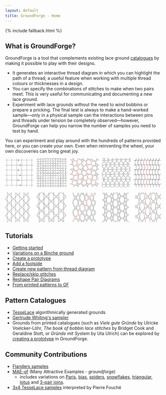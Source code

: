 ```yaml
---
layout: default
title: GroundForge - Home
---
```


{% include fallback.html %}

What is GroundForge?
--------------------

GroundForge is a tool that complements existing lace ground [catalogues](#pattern-catalogues) by making it possible to play with their designs. 
* It generates an interactive thread diagram in which you can highlight the path of a thread; a useful feature when working with multiple thread colours or thicknesses in a design.
* You can specify the combinations of stitches to make when two pairs meet. This is very useful for communicating and documenting a new lace ground.
* Experiment with lace grounds without the need to wind bobbins or prepare a pricking. The final test is always to make a hand-worked sample&mdash;only in a physical sample can the interactions between pins and threads under tension be completely observed&mdash;however, GroundForge can help you narrow the number of samples you need to test by hand.

You can experiment and play around with the hundreds of patterns provided here, or you can create your own. Even when reinventing the wheel, your own discoveries can bring great joy.

![](help/images/weaving.png)

![](help/images/paris.png)

Tutorials
---------
* [Getting started](help/index)
* [Variations on a Binche ground](help/Binche)
* [Create a prototype](help/Advanced#prototype-tutorial)
* [Add a footside](help/Advanced#footside-tutorial)
* [Create new pattern from thread diagram](help/Droste-effect.md)
* [Replace/skip stitches](help/Replace)
* [Reshape Pair Diagrams](help/Reshape-Patterns)
* [From printed patterns to GF](help/Reversed-engineering-of-patterns)

Pattern Catalogues
-----------------
* [TesseLace](/tesselace-to-gf) algorithmically generated grounds
* [Gertrude Whiting's sampler](/gw-lace-to-gf)
* Grounds from printed catalogues (such as _Viele gute Gründe_ by Ulricke Voelcker-Löhr, _The book of bobbin lace stitches_ by Bridget Cook and Geraldine Stott, or _Gründe mit System_ by Uta Ulrich) can be explored by [creating a prototype](help/Advanced#prototype-tutorial) in GroundForge.

Community Contributions
-----------------------
* [Flanders samples](/MAE-gf/docs/flanders)
* [MAE-gf](/MAE-gf/) (Many Attractive Examples - *g*round*f*orge)
  * includes variations on [Paris](/MAE-gf/docs/paris), [bias](/MAE-gf/docs/bias), [spiders](/MAE-gf/docs/spiders), [snowflakes](/MAE-gf/docs/snowflakes), [triangular](/MAE-gf/docs/tria), [lotus](/MAE-gf/docs/lotus) and [3-pair joins](/MAE-gf/docs/misca#3-paired-join).
* [3x4 TesseLace samples](/tesselace-to-gf/fouche_3x4) interpreted by Pierre Fouch&#233;